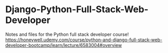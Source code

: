 # Django-Python-Full-Stack-Web-Developer
Notes and files for the Python full stack developer course!
https://honeywell.udemy.com/course/python-and-django-full-stack-web-developer-bootcamp/learn/lecture/6583004#overview